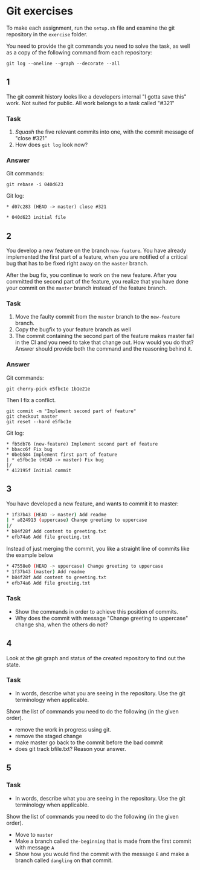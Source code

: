# Git exercises

To make each assignment, run the `setup.sh` file and examine the git repository in the `exercise` folder.

You need to provide the git commands you need to solve the task, as well as a copy of the following command from each repository:

`git log --oneline --graph --decorate --all`

## 1

The git commit history looks like a developers internal "I gotta save this" work. Not suited for public.
All work belongs to a task called "#321"

### Task

1. _Squash_ the five relevant commits into one, with the commit message of "close #321"
1. How does `git log` look now?

### Answer

Git commands:

`git rebase -i 040d623`

Git log:

`* d07c283 (HEAD -> master) close #321`

`* 040d623 initial file`

## 2

You develop a new feature on the branch `new-feature`. You have already
implemented the first part of a feature, when you are notified of a critical
bug that has to be fixed right away on the `master` branch.

After the bug fix, you continue to work on the new feature. After you committed the second part of the feature, you realize that you have done your commit on the `master` branch instead of the feature branch.

### Task

1. Move the faulty commit from the `master` branch to the `new-feature` branch.
1. Copy the bugfix to your feature branch as well
1. The commit containing the second part of the feature makes master fail in the CI and you need to take that change out. How would you do that? Answer should provide both the command and the reasoning behind it.

### Answer

Git commands:

```git checkout new-feature
git cherry-pick e5fbc1e 1b1e21e
```

Then I fix a conflict.

```git add myapp.txt 
git commit -m "Implement second part of feature"
git checkout master
git reset --hard e5fbc1e
```

Git log:

```
* fb5db76 (new-feature) Implement second part of feature
* bbacc6f Fix bug
* 0beb584 Implement first part of feature
| * e5fbc1e (HEAD -> master) Fix bug
|/  
* 412195f Initial commit
```


## 3

You have developed a new feature, and wants to commit it to master:

```bash
* 1f37b43 (HEAD -> master) Add readme
| * a824913 (uppercase) Change greeting to uppercase
|/  
* b84f28f Add content to greeting.txt
* efb74a6 Add file greeting.txt
```

Instead of just merging the commit, you like a straight line of commits like the example below

```bash
* 47558e0 (HEAD -> uppercase) Change greeting to uppercase
* 1f37b43 (master) Add readme
* b84f28f Add content to greeting.txt
* efb74a6 Add file greeting.txt
```

### Task

* Show the commands in order to achieve this position of commits.
* Why does the commit with message "Change greeting to uppercase" change sha, when the others do not?

## 4

Look at the git graph and status of the created repository to find out the state.

### Task

* In words, describe what you are seeing in the repository. Use the git terminology when applicable.

Show the list of commands you need to do the following (in the given order).

* remove the work in progress using git.
* remove the staged change
* make master go back to the commit before the bad commit
* does git track bfile.txt? Reason your answer.

## 5

### Task

* In words, describe what you are seeing in the repository. Use the git terminology when applicable.

Show the list of commands you need to do the following (in the given order).

* Move to `master`
* Make a branch  called `the-beginning` that is made from the first commit with message `A`
* Show how you would find the commit with the message `E` and make a branch called `dangling` on that commit.
